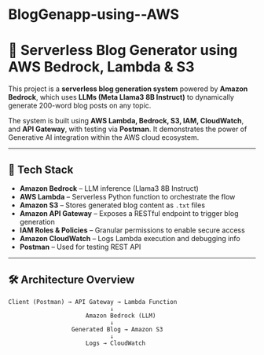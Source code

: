 # BlogGenapp-using--AWS
# 📝 Serverless Blog Generator using AWS Bedrock, Lambda & S3

This project is a **serverless blog generation system** powered by **Amazon Bedrock**, which uses **LLMs (Meta Llama3 8B Instruct)** to dynamically generate 200-word blog posts on any topic.

The system is built using **AWS Lambda, Bedrock, S3, IAM, CloudWatch**, and **API Gateway**, with testing via **Postman**. It demonstrates the power of Generative AI integration within the AWS cloud ecosystem.

---

## 🚀 Tech Stack

- **Amazon Bedrock** – LLM inference (Llama3 8B Instruct)
- **AWS Lambda** – Serverless Python function to orchestrate the flow
- **Amazon S3** – Stores generated blog content as `.txt` files
- **Amazon API Gateway** – Exposes a RESTful endpoint to trigger blog generation
- **IAM Roles & Policies** – Granular permissions to enable secure access
- **Amazon CloudWatch** – Logs Lambda execution and debugging info
- **Postman** – Used for testing REST API

---

## 🛠️ Architecture Overview

```text
Client (Postman) → API Gateway → Lambda Function
                             ↓
                      Amazon Bedrock (LLM)
                             ↓
                  Generated Blog → Amazon S3
                             ↓
                      Logs → CloudWatch

